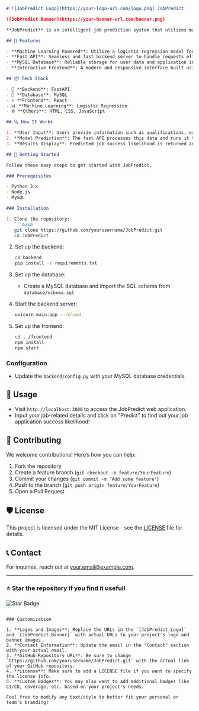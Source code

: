 ```markdown
# ![JobPredict Logo](https://your-logo-url.com/logo.png) JobPredict

![JobPredict Banner](https://your-banner-url.com/banner.png)

**JobPredict** is an intelligent job prediction system that utilizes machine learning techniques to provide users with insight into their job application success. Leveraging a **Logistic Regression Model**, our platform predicts the likelihood of securing a job based on user-inputted information.

## 🚀 Features

- **Machine Learning Powered**: Utilize a logistic regression model for accurate job predictions.
- **Fast API**: Seamless and fast backend server to handle requests efficiently.
- **MySQL Database**: Reliable storage for user data and application insights.
- **Interactive Frontend**: A modern and responsive interface built using React.

## 📦 Tech Stack

- 🐍 **Backend**: FastAPI
- 💾 **Database**: MySQL
- ⚛️ **Frontend**: React
- 📊 **Machine Learning**: Logistic Regression
- 🌐 **Others**: HTML, CSS, JavaScript

## 🔍 How It Works

1. **User Input**: Users provide information such as qualifications, experience, and skills.
2. **Model Prediction**: The fast API processes this data and runs it through the logistic regression model.
3. **Results Display**: Predicted job success likelihood is returned and displayed in the user-friendly frontend.

## 🌟 Getting Started

Follow these easy steps to get started with JobPredict.

### Prerequisites

- Python 3.x
- Node.js
- MySQL

### Installation

1. Clone the repository:
   ```bash
   git clone https://github.com/yourusername/JobPredict.git
   cd JobPredict
   ```

2. Set up the backend:
   ```bash
   cd backend
   pip install -r requirements.txt
   ```

3. Set up the database:
   - Create a MySQL database and import the SQL schema from `database/schema.sql`

4. Start the backend server:
   ```bash
   uvicorn main:app --reload
   ```

5. Set up the frontend:
   ```bash
   cd ../frontend
   npm install
   npm start
   ```

### Configuration

- Update the `backend/config.py` with your MySQL database credentials.

## 📗 Usage

- Visit `http://localhost:3000` to access the JobPredict web application.
- Input your job-related details and click on "Predict" to find out your job application success likelihood!

## 🤝 Contributing

We welcome contributions! Here’s how you can help:

1. Fork the repository
2. Create a feature branch (`git checkout -b feature/YourFeature`)
3. Commit your changes (`git commit -m 'Add some feature'`)
4. Push to the branch (`git push origin feature/YourFeature`)
5. Open a Pull Request

## 🛡️ License

This project is licensed under the MIT License - see the [LICENSE](LICENSE) file for details.

## 📞 Contact

For inquiries, reach out at [your.email@example.com](mailto:your.email@example.com).

---

### ⭐️ Star the repository if you find it useful!

![Star Badge](https://img.shields.io/github/stars/yourusername/JobPredict?style=social)

```

### Customization

1. **Logos and Images**: Replace the URLs in the `[JobPredict Logo]` and `[JobPredict Banner]` with actual URLs to your project's logo and banner images.
2. **Contact Information**: Update the email in the "Contact" section with your actual email.
3. **GitHub Repository URL**: Be sure to change `https://github.com/yourusername/JobPredict.git` with the actual link of your GitHub repository.
4. **License**: Make sure to add a LICENSE file if you want to specify the license info.
5. **Custom Badges**: You may also want to add additional badges like CI/CD, coverage, etc. based on your project's needs.

Feel free to modify any text/style to better fit your personal or team's branding!
